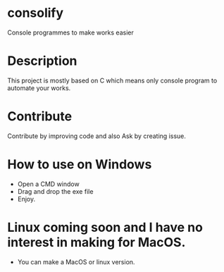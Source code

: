 # consolify
Console programmes to make works easier

# Description

This project is mostly based on C which means only console program to automate your works. 

# Contribute

Contribute by improving code and also Ask by creating issue.

# How to use on Windows

+ Open a CMD window
+ Drag and drop the exe file
+ Enjoy.

# Linux coming soon and I have no interest in making for MacOS. 

+ You can make a MacOS or linux version.
